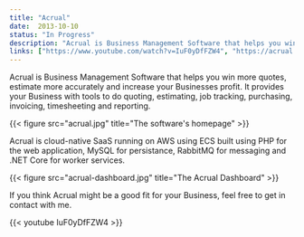 ```yaml
---
title: "Acrual"
date:  2013-10-10
status: "In Progress"
description: "Acrual is Business Management Software that helps you win more quotes, estimate more accurately and increase your Businesses profit."
links: ["https://www.youtube.com/watch?v=IuF0yDfFZW4", "https://acrual.com/"]
---
```


Acrual is Business Management Software that helps you win more quotes, estimate more accurately and increase your Businesses profit. It provides your Business with tools to do quoting, estimating, job tracking, purchasing, invoicing, timesheeting and reporting.

{{< figure src="acrual.jpg" title="The software's homepage" >}}

Acrual is cloud-native SaaS running on AWS using ECS built using PHP for the web application, MySQL for persistance, RabbitMQ for messaging and .NET Core for worker services.

{{< figure src="acrual-dashboard.jpg" title="The Acrual Dashboard" >}}

If you think Acrual might be a good fit for your Business, feel free to get in contact with me.

{{< youtube IuF0yDfFZW4 >}}